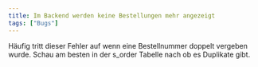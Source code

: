 ```yaml
---
title: Im Backend werden keine Bestellungen mehr angezeigt
tags: ["Bugs"]
---
```


Häufig tritt dieser Fehler auf wenn eine Bestellnummer doppelt vergeben wurde. Schau am besten in der s_order Tabelle nach ob es Duplikate gibt.
